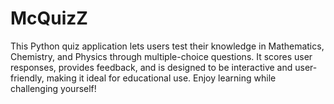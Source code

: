 # McQuizZ
This Python quiz application lets users test their knowledge in Mathematics, Chemistry, and Physics through multiple-choice questions. It scores user responses, provides feedback, and is designed to be interactive and user-friendly, making it ideal for educational use. Enjoy learning while challenging yourself!
